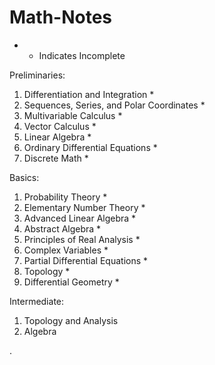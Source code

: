 # Math-Notes

* - Indicates Incomplete


Preliminaries:
1. Differentiation and Integration *
2. Sequences, Series, and Polar Coordinates *
3. Multivariable Calculus *
4. Vector Calculus *
5. Linear Algebra *
6. Ordinary Differential Equations *
7. Discrete Math *

Basics:
1. Probability Theory *
3. Elementary Number Theory *
4. Advanced Linear Algebra *
5. Abstract Algebra *
6. Principles of Real Analysis *
7. Complex Variables *
9. Partial Differential Equations *
10. Topology *
12. Differential Geometry *

Intermediate:
1. Topology and Analysis
2. Algebra






       

    
  .   













